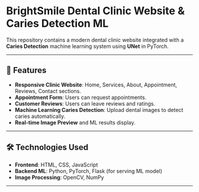 # BrightSmile Dental Clinic Website & Caries Detection ML

This repository contains a modern dental clinic website integrated with a **Caries Detection** machine learning system using **UNet** in PyTorch.

---

## 🦷 Features

- **Responsive Clinic Website**: Home, Services, About, Appointment, Reviews, Contact sections.
- **Appointment Form**: Users can request appointments.
- **Customer Reviews**: Users can leave reviews and ratings.
- **Machine Learning Caries Detection**: Upload dental images to detect caries automatically.
- **Real-time Image Preview** and ML results display.

---

## 🛠️ Technologies Used

- **Frontend**: HTML, CSS, JavaScript
- **Backend ML**: Python, PyTorch, Flask (for serving ML model)
- **Image Processing**: OpenCV, NumPy

---


